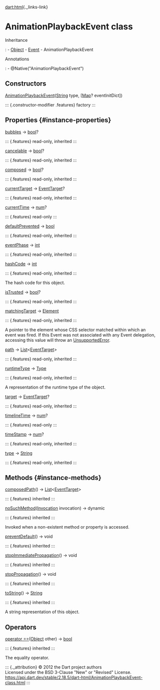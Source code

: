 [dart:html](../dart-html/dart-html-library){._links-link}

AnimationPlaybackEvent class
============================

Inheritance

:   -   [Object](../dart-core/object-class)
    -   [Event](event-class)
    -   AnimationPlaybackEvent

Annotations

:   -   \@Native(\"AnimationPlaybackEvent\")

Constructors
------------

[AnimationPlaybackEvent](animationplaybackevent/animationplaybackevent)([String](../dart-core/string-class)
type, \[[Map](../dart-core/map-class)? eventInitDict\])

::: {.constructor-modifier .features}
factory
:::

Properties {#instance-properties}
----------

[bubbles](event/bubbles) → [bool](../dart-core/bool-class)?

::: {.features}
read-only, inherited
:::

[cancelable](event/cancelable) → [bool](../dart-core/bool-class)?

::: {.features}
read-only, inherited
:::

[composed](event/composed) → [bool](../dart-core/bool-class)?

::: {.features}
read-only, inherited
:::

[currentTarget](event/currenttarget) → [EventTarget](eventtarget-class)?

::: {.features}
read-only, inherited
:::

[currentTime](animationplaybackevent/currenttime) →
[num](../dart-core/num-class)?

::: {.features}
read-only
:::

[defaultPrevented](event/defaultprevented) →
[bool](../dart-core/bool-class)

::: {.features}
read-only, inherited
:::

[eventPhase](event/eventphase) → [int](../dart-core/int-class)

::: {.features}
read-only, inherited
:::

[hashCode](../dart-core/object/hashcode) → [int](../dart-core/int-class)

::: {.features}
read-only, inherited
:::

The hash code for this object.

[isTrusted](event/istrusted) → [bool](../dart-core/bool-class)?

::: {.features}
read-only, inherited
:::

[matchingTarget](event/matchingtarget) → [Element](element-class)

::: {.features}
read-only, inherited
:::

A pointer to the element whose CSS selector matched within which an
event was fired. If this Event was not associated with any Event
delegation, accessing this value will throw an
[UnsupportedError](../dart-core/unsupportederror-class).

[path](event/path) →
[List](../dart-core/list-class)\<[EventTarget](eventtarget-class)\>

::: {.features}
read-only, inherited
:::

[runtimeType](../dart-core/object/runtimetype) →
[Type](../dart-core/type-class)

::: {.features}
read-only, inherited
:::

A representation of the runtime type of the object.

[target](event/target) → [EventTarget](eventtarget-class)?

::: {.features}
read-only, inherited
:::

[timelineTime](animationplaybackevent/timelinetime) →
[num](../dart-core/num-class)?

::: {.features}
read-only
:::

[timeStamp](event/timestamp) → [num](../dart-core/num-class)?

::: {.features}
read-only, inherited
:::

[type](event/type) → [String](../dart-core/string-class)

::: {.features}
read-only, inherited
:::

Methods {#instance-methods}
-------

[composedPath](event/composedpath)() →
[List](../dart-core/list-class)\<[EventTarget](eventtarget-class)\>

::: {.features}
inherited
:::

[noSuchMethod](../dart-core/object/nosuchmethod)([Invocation](../dart-core/invocation-class)
invocation) → dynamic

::: {.features}
inherited
:::

Invoked when a non-existent method or property is accessed.

[preventDefault](event/preventdefault)() → void

::: {.features}
inherited
:::

[stopImmediatePropagation](event/stopimmediatepropagation)() → void

::: {.features}
inherited
:::

[stopPropagation](event/stoppropagation)() → void

::: {.features}
inherited
:::

[toString](../dart-core/object/tostring)() →
[String](../dart-core/string-class)

::: {.features}
inherited
:::

A string representation of this object.

Operators
---------

[operator
==](../dart-core/object/operator_equals)([Object](../dart-core/object-class)
other) → [bool](../dart-core/bool-class)

::: {.features}
inherited
:::

The equality operator.

::: {._attribution}
© 2012 the Dart project authors\
Licensed under the BSD 3-Clause \"New\" or \"Revised\" License.\
<https://api.dart.dev/stable/2.18.5/dart-html/AnimationPlaybackEvent-class.html>
:::
